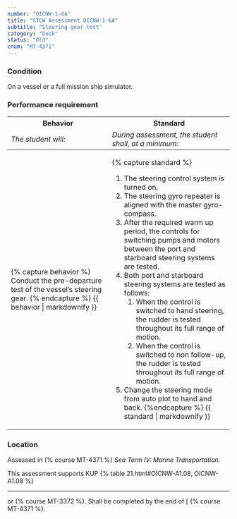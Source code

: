 ```yaml
---
number: "OICNW-1-6A"
title: "STCW Assessment OICNW-1-6A"
subtitle: "Steering gear test"
category: "Deck"
status: "Old"
cnum: "MT-4371"
---
```

### Condition

On a vessel or a full mission ship simulator.

### Performance requirement 

<table width='100%' class='Guidelines'>
 <thead>
 <tr>
     <th class='thirty'>Behavior</th>
     <th class='seventy'>Standard</th>
 </tr>
 <tr>
     <td><em>The student will:</em></td>
     <td><em>During assessment, the student shall, at a minimum:</em></td>
 </tr>
 </thead>
 <tbody>
 

<tr><td>

{% capture behavior %}
Conduct the pre-departure test of the vessel’s steering gear.
{% endcapture %}
{{ behavior | markdownify }}

</td><td>

{% capture standard %}
1. The steering control system is turned on.
2. The steering gyro repeater is aligned with the master gyro-compass.
3. After the required warm up period, the controls for switching pumps and motors between the port and starboard steering systems are tested.
4. Both port and starboard steering systems are tested as follows: 
    1. When the control is switched to hand steering, the rudder is tested throughout its full range of motion.
    2. When the control is switched to non follow-up, the rudder is tested throughout its full range of motion.
5. Change the steering mode from auto plot to hand and back.
{%endcapture %}
{{ standard | markdownify }}

</td></tr>



 </tbody>
 </table>

### Location

Assessed in  {% course  MT-4371 %}  *Sea Term IV: Marine Transportation*.

This assessment supports KUP {% table 21.html#OICNW-A1.08, OICNW-A1.08 %}

***

or  {% course MT-3372 %}. Shall be completed by the end of [ {% course MT-4371 %}.